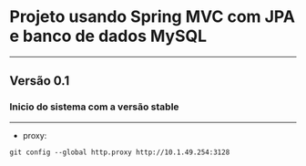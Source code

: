# Projeto usando Spring MVC com JPA e banco de dados MySQL

---
## Versão 0.1
### Inicio do sistema com a versão stable

---
- proxy: 
```git
git config --global http.proxy http://10.1.49.254:3128
```
